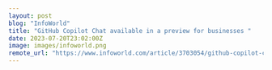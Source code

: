 ```yaml
---
layout: post
blog: "InfoWorld"
title: "GitHub Copilot Chat available in a preview for businesses "
date: 2023-07-20T23:02:00Z
image: images/infoworld.png
remote_url: "https://www.infoworld.com/article/3703054/github-copilot-chat-available-in-a-preview-for-businesses.html#tk.rss_applicationdevelopment"
---
```

